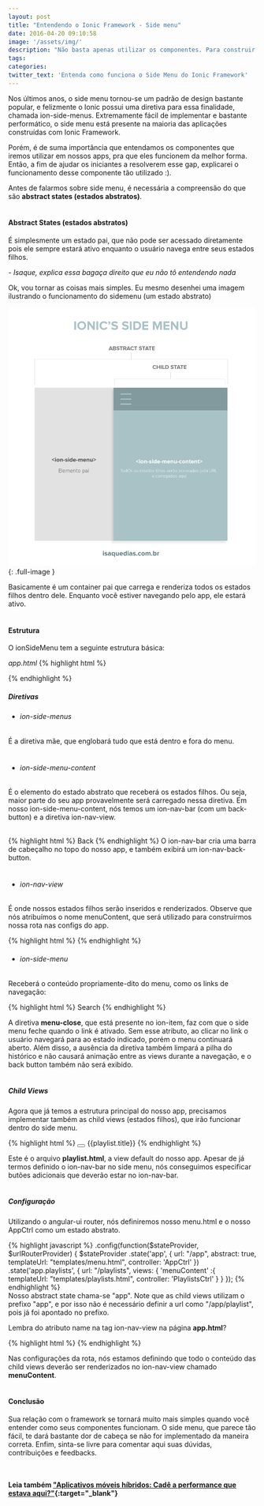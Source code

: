 ```yaml
---
layout: post
title: "Entendendo o Ionic Framework - Side menu"
date: 2016-04-20 09:10:58
image: '/assets/img/'
description: "Não basta apenas utilizar os componentes. Para construir apps ainda melhores, é necessário entender o funcionamento do framework que será usado."
tags: 
categories:
twitter_text: 'Entenda como funciona o Side Menu do Ionic Framework'
---
```


Nos últimos anos, o side menu tornou-se um padrão de design bastante popular, e felizmente o Ionic possui uma diretiva para essa finalidade, chamada ion-side-menus. Extremamente fácil de implementar e bastante performático, o side menu está presente na maioria das aplicações construídas com Ionic Framework.
<br>

Porém, é de suma importância que entendamos os componentes que iremos utilizar em nossos apps, pra que eles funcionem da melhor forma. Então, a fim de ajudar os iniciantes a resolverem esse gap, explicarei o funcionamento desse componente tão utilizado :).
<br>

Antes de falarmos sobre side menu, é necessária a compreensão do que são **abstract states (estados abstratos)**.
<br><br>

#### Abstract States (estados abstratos)
É simplesmente um estado pai, que não pode ser acessado diretamente pois ele sempre estará ativo enquanto o usuário navega entre seus estados filhos. 
<br>

*- Isaque, explica essa bagaça direito que eu não tô entendendo nada*
<br>

Ok, vou tornar as coisas mais simples. Eu mesmo desenhei uma imagem ilustrando o funcionamento do sidemenu (um estado abstrato)

![Layout do App](/assets/img/entendendo-o-ionic-framework-side-menu/sidemenu.png){: .full-image }
<br>

Basicamente é um container pai que carrega e renderiza todos os estados filhos dentro dele. Enquanto você estiver navegando pelo app, ele estará ativo. 
<br>
<br>

#### Estrutura
O ionSideMenu tem a seguinte estrutura básica: 

*app.html*
{% highlight html %}

<ion-side-menus>
  
  <!-- Main content -->
  <ion-side-menu-content>
    <ion-nav-bar></ion-nav-bar>
    <ion-nav-view></ion-nav-view> 
  </ion-side-menu-content>
    
  <!-- Left Side Menu -->
  <ion-side-menu side="left">
    
  </ion-side-menu>
</ion-side-menus>
{% endhighlight %}
<br>

##### Diretivas 

* ###### ion-side-menus
É a diretiva mãe, que englobará tudo que está dentro e fora do menu.
<br>
<br>

* 	###### ion-side-menu-content 
É o elemento do estado abstrato que receberá os estados filhos. Ou seja, maior parte do seu app provavelmente será carregado nessa diretiva. Em nosso ion-side-menu-content, nós temos um ion-nav-bar (com um back-button) e a diretiva ion-nav-view.
<br><br>

{% highlight html %}
<ion-side-menu-content>
    <ion-nav-bar class="bar-stable nav-title-slide-ios7">
      <ion-nav-back-button class="button-clear"><i class="icon ion-ios7-arrow-back"></i> Back</ion-nav-back-button>
    </ion-nav-bar>
    <ion-nav-view name="menuContent" animation="slide-left-right"></ion-nav-view>
</ion-side-menu-content>
{% endhighlight %}
O ion-nav-bar cria uma barra de cabeçalho no topo do nosso app, e também exibirá um ion-nav-back-button.
<br>
<br>

* ###### ion-nav-view
É onde nossos estados filhos serão inseridos e renderizados. Observe que nós  atribuímos o nome menuContent, que será utilizado para construírmos nossa rota nas configs do app. 
<br>

{% highlight html %}
<ion-nav-view name="menuContent"></ion-nav-view>
{% endhighlight %}
<br>

* ###### ion-side-menu 
Receberá o conteúdo propriamente-dito do menu, como os links de navegação:
<br>

{% highlight html %}
<ion-item menu-close href="#/app/search">
  Search
</ion-item>
{% endhighlight %}

A diretiva **menu-close**, que está presente no ion-item, faz com que o side menu feche quando o link é ativado. Sem esse atributo, ao clicar no link o usuário navegará para ao estado indicado, porém o menu continuará aberto. Além disso, a ausência da diretiva também limpará a pilha do histórico e não causará animação entre as views durante a navegação, e o back button também não será exibido.
<br>
<br>

##### Child Views
Agora que já temos a estrutura principal do nosso app, precisamos implementar também as child views (estados filhos), que irão funcionar dentro do side menu.

{% highlight html %}
<ion-view title="Playlists">
  <ion-nav-buttons side="left">
    <button menu-toggle="left" class="button button-icon icon ion-navicon"></button>
  </ion-nav-buttons>
  <ion-content class="has-header">
    <ion-list>
      <ion-item ng-repeat="playlist in playlists" href="#/app/playlists/{{playlist.id}}">
        {{playlist.title}}
      </ion-item>
    </ion-list>
  </ion-content>
</ion-view>
{% endhighlight %}

Este é o arquivo **playlist.html**, a view default do nosso app. Apesar de já termos definido o ion-nav-bar no side menu, nós conseguimos especificar butões adicionais que deverão estar no ion-nav-bar. 
<br>
<br>

##### Configuração

Utilizando o angular-ui router, nós definiremos nosso menu.html e o nosso AppCtrl como um estado abstrato.

{% highlight javascript %}
.config(function($stateProvider, $urlRouterProvider) {
  $stateProvider
    .state('app', {
      url: "/app",
      abstract: true,
      templateUrl: "templates/menu.html",
      controller: 'AppCtrl'
    })
  .state('app.playlists', {
      url: "/playlists",
      views: {
        'menuContent' :{
          templateUrl: "templates/playlists.html",
          controller: 'PlaylistsCtrl'
        }
      }
    });
{% endhighlight %}
<br>
Nosso abstract state chama-se "app". Note que as child views utilizam o prefixo "app", e por isso não é necessário definir a url como "/app/playlist", pois já foi apontado no prefixo.

Lembra do atributo name na tag ion-nav-view na página **app.html**?

{% highlight html %}
<ion-nav-view name="menuContent" animation="slide-left-right"></ion-nav-view>
{% endhighlight %}

Nas configurações da rota, nós estamos definindo que todo o conteúdo das child views deverão ser renderizados no ion-nav-view chamado **menuContent**. 
<br>
<br>

#### Conclusão
Sua relação com o framework se tornará muito mais simples quando você entender como seus componentes funcionam. O side menu, que parece tão fácil, te dará bastante dor de cabeça se não for implementado da maneira correta. Enfim, sinta-se livre para comentar aqui suas dúvidas, contribuições e feedbacks.
<br>
<br>
<br>

**Leia também ["Aplicativos móveis híbridos: Cadê a performance que estava aqui?"](../aplicativos-moveis-hibridos-cade-a-perfomance-que-estava-aqui/){:target="_blank"}**
<br>